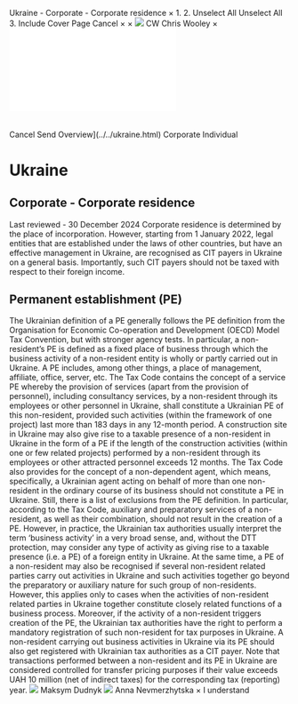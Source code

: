 Ukraine - Corporate - Corporate residence
×
1.
2.
Unselect All
Unselect All
3.
Include Cover Page
Cancel
×
×
![](../../-/media/world-wide-tax-summaries/attachments/global---chris-wooley.ashx%3Frev=ac5e5f3223b34096b1afc2a6009c7320&revision=ac5e5f32-23b3-4096-b1af-c2a6009c7320&hash=859B7ADC84DC2CBEC9760E9E6EE7DE6D0A8BFCDF)
CW
Chris Wooley
×
![](corporate-residence.html)
######
Cancel
Send
Overview](../../ukraine.html)
Corporate
Individual
# Ukraine
## Corporate - Corporate residence
Last reviewed - 30 December 2024
Corporate residence is determined by the place of incorporation.
However, starting from 1 January 2022, legal entities that are established under the laws of other countries, but have an effective management in Ukraine, are recognised as CIT payers in Ukraine on a general basis.
Importantly, such CIT payers should not be taxed with respect to their foreign income.
## Permanent establishment (PE)
The Ukrainian definition of a PE generally follows the PE definition from the Organisation for Economic Co-operation and Development (OECD) Model Tax Convention, but with stronger agency tests.
In particular, a non-resident’s PE is defined as a fixed place of business through which the business activity of a non-resident entity is wholly or partly carried out in Ukraine. A PE includes, among other things, a place of management, affiliate, office, server, etc.
The Tax Code contains the concept of a service PE whereby the provision of services (apart from the provision of personnel), including consultancy services, by a non-resident through its employees or other personnel in Ukraine, shall constitute a Ukrainian PE of this non-resident, provided such activities (within the framework of one project) last more than 183 days in any 12-month period.
A construction site in Ukraine may also give rise to a taxable presence of a non-resident in Ukraine in the form of a PE if the length of the construction activities (within one or few related projects) performed by a non-resident through its employees or other attracted personnel exceeds 12 months.
The Tax Code also provides for the concept of a non-dependent agent, which means, specifically, a Ukrainian agent acting on behalf of more than one non-resident in the ordinary course of its business should not constitute a PE in Ukraine.
Still, there is a list of exclusions from the PE definition. In particular, according to the Tax Code, auxiliary and preparatory services of a non-resident, as well as their combination, should not result in the creation of a PE. However, in practice, the Ukrainian tax authorities usually interpret the term ‘business activity’ in a very broad sense, and, without the DTT protection, may consider any type of activity as giving rise to a taxable presence (i.e. a PE) of a foreign entity in Ukraine.
At the same time, a PE of a non-resident may also be recognised if several non-resident related parties carry out activities in Ukraine and such activities together go beyond the preparatory or auxiliary nature for such group of non-residents. However, this applies only to cases when the activities of non-resident related parties in Ukraine together constitute closely related functions of a business process.
Moreover, if the activity of a non-resident triggers creation of the PE, the Ukrainian tax authorities have the right to perform a mandatory registration of such non-resident for tax purposes in Ukraine. A non-resident carrying out business activities in Ukraine via its PE should also get registered with Ukrainian tax authorities as a CIT payer.
Note that transactions performed between a non-resident and its PE in Ukraine are considered controlled for transfer pricing purposes if their value exceeds UAH 10 million (net of indirect taxes) for the corresponding tax (reporting) year.
![](../../-/media/world-wide-tax-summaries/attachments/ukraine---maksym_dudnyk.ashx%3Frev=998627ac8c5142b7851eb4a8e86edfdd&revision=998627ac-8c51-42b7-851e-b4a8e86edfdd&hash=F6184B2FFAC0DDBDC4B88A6029D0E271628D2715)
Maksym Dudnyk
![](../../-/media/world-wide-tax-summaries/ukraineanna-nevmerzhytskaanna-nevmerzhytska-feb20201jpg20201228032449216.ashx%3Frev=9f8a6dce624844fdbdc3a12c0eabc987&revision=9f8a6dce-6248-44fd-bdc3-a12c0eabc987&hash=568B991F248A5603E075299FE63F07E49C334E44)
Anna Nevmerzhytska
×
I understand